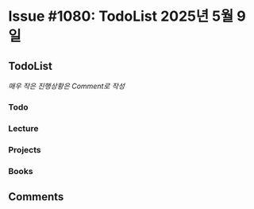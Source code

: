 # Issue #1080: TodoList 2025년 5월 9일

## TodoList

*매우 작은 진행상황은 Comment로 작성*

### Todo  

### Lecture

### Projects

### Books


## Comments

